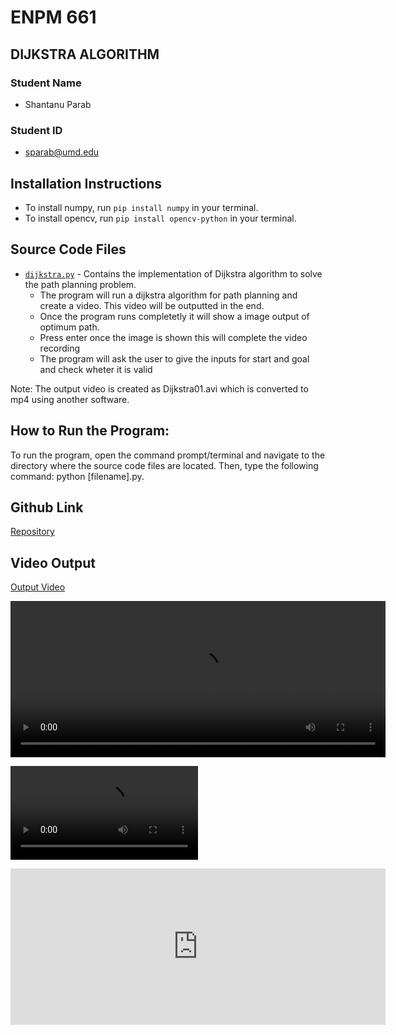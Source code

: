 # ENPM 661

## DIJKSTRA ALGORITHM

### Student Name
- Shantanu Parab

### Student ID
- sparab@umd.edu

## Installation Instructions
- To install numpy, run `pip install numpy` in your terminal.
- To install opencv, run `pip install opencv-python` in your terminal.

## Source Code Files
- [`dijkstra.py`](dijkstra.py) - Contains the implementation of Dijkstra algorithm to solve the path planning problem.
  + The program will run a dijkstra algorithm for path planning and create a video. This video will be outputted in the end.
  + Once the program runs  completetly it will show  a image output of optimum path.
  + Press enter once the image is shown this will complete the video recording
  + The program will ask the user to give the inputs for start and goal and check wheter it is valid

Note: The output video is created as Dijkstra01.avi which is converted to mp4 using another software.


## How to Run the Program:
To run the program, open the command prompt/terminal and navigate to the directory where the source code files are located. Then, type the following command: python [filename].py.

## Github Link
[Repository](https://github.com/shantanuparabumd/Dijkstra.git)

## Video Output
[Output Video](dijkstra.mp4)

<video width="600" height="250" controls>
  <source src="[dijkstra.mp4](https://youtu.be/tTpAmOxm8DI)" type="video/mp4">
  Your browser does not support the video tag.
</video>


![Alt text for your video](dijkstra.mp4)


<iframe width="600" height="250" src="https://www.youtube.com/embed/tTpAmOxm8DI" frameborder="0" allowfullscreen></iframe>
